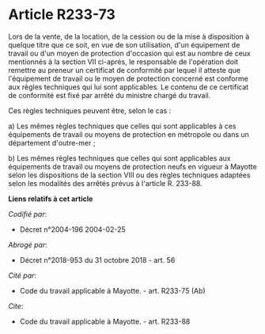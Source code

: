 # Article R233-73

Lors de la vente, de la location, de la cession ou de la mise à disposition à quelque titre que ce soit, en vue de son
utilisation, d'un équipement de travail ou d'un moyen de protection d'occasion qui est au nombre de ceux mentionnés à la
section VII ci-après, le responsable de l'opération doit remettre au preneur un certificat de conformité par lequel il
atteste que l'équipement de travail ou le moyen de protection concerné est conforme aux règles techniques qui lui sont
applicables. Le contenu de ce certificat de conformité est fixé par arrêté du ministre chargé du travail. 

Ces règles techniques peuvent être, selon le cas : 

a) Les mêmes règles techniques que celles qui sont applicables à ces équipements de travail ou moyens de protection en
métropole ou dans un département d'outre-mer ; 

b) Les mêmes règles techniques que celles qui sont applicables aux équipements de travail ou moyens de protection neufs en
vigueur à Mayotte selon les dispositions de la section VIII ou des règles techniques adaptées selon les modalités des arrêtés
prévus à l'article R. 233-88.

**Liens relatifs à cet article**

_Codifié par_:

  - Décret n°2004-196 2004-02-25

_Abrogé par_:

  - Décret n°2018-953 du 31 octobre 2018 - art. 56

_Cité par_:

  - Code du travail applicable à Mayotte. - art. R233-75 (Ab)

_Cite_:

  - Code du travail applicable à Mayotte. - art. R233-88
